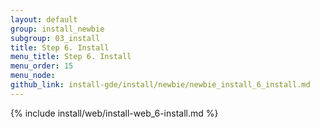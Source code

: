 ```yaml
---
layout: default
group: install_newbie
subgroup: 03_install
title: Step 6. Install
menu_title: Step 6. Install
menu_order: 15
menu_node: 
github_link: install-gde/install/newbie/newbie_install_6_install.md
---
```


{% include install/web/install-web_6-install.md %}

